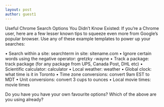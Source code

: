 ```yaml
---
layout: post
author: guest1
---
```

Useful Chrome Search Options You Didn’t Know Existed: If you’re a Chrome user, here are a few lesser known tips to squeeze even more from Google’s popular browser. Use any of these example templates to power up your searches:

• Search within a site: searchterm in site: sitename.com
• Ignore certain words using the negative operator: gretzky -wayne
• Track a package: track package (for any package from UPS, Canada Post, DHL etc)
• Scientific calculator: calculator
• Local weather: weather
• Global clock: what time is it in Toronto
• Time zone conversions: convert 9am EST to MDT
• Unit conversions: convert 3 cups to ounces
• Local movie times: movie times

Do you have you have your own favourite options? Which of the above are you using already?